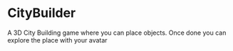 # CityBuilder
 A 3D City Building game where you can place objects. Once done you can explore the place with your avatar
